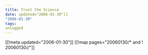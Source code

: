 ```yaml
---
title: Trust the Science
date: updated="2006-01-30"]]
"2006-01-30"
tags:
untagged
---
```

[[!meta updated="2006-01-30"]]
[[!map pages="20060130/* and ! 20060130/*/*"]]

